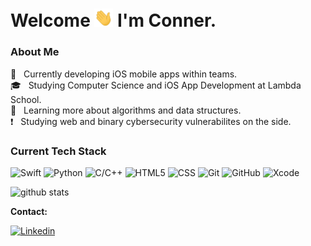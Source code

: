 # Welcome <img src="https://github.com/ABSphreak/ABSphreak/blob/master/gifs/Hi.gif" width="30px"> I'm Conner.

### About Me

📱 &nbsp; Currently developing iOS mobile apps within teams.<br/>
🎓 &nbsp; Studying Computer Science and iOS App Development at Lambda School.<br/>
🌱 &nbsp; Learning more about algorithms and data structures.<br/>
❗ &nbsp; Studying web and binary cybersecurity vulnerabilites on the side.<br/>

### Current Tech Stack

![Swift](https://img.shields.io/badge/-Swift-333333?style=flat&logo=Swift&logoColor=FF9900)
![Python](https://img.shields.io/badge/-Python-333333?style=flat&logo=python)
![C/C++](https://img.shields.io/badge/-C/C++-333333?style=flat&logo=C%2B%2B&logoColor=00599C)
![HTML5](https://img.shields.io/badge/-HTML5-333333?style=flat&logo=HTML5)
![CSS](https://img.shields.io/badge/-CSS-333333?style=flat&logo=CSS3&logoColor=1572B6)
![Git](https://img.shields.io/badge/-Git-333333?style=flat&logo=git)
![GitHub](https://img.shields.io/badge/-GitHub-333333?style=flat&logo=github)
![Xcode](https://img.shields.io/badge/-XCode-333333?style=flat&logo=xcode&logoColor=0DCCF5)

![github stats](https://github-readme-stats.vercel.app/api?username=ConnerLambdaAccount&show_icons=true)

**Contact:**<br>

[![Linkedin](https://img.shields.io/badge/-LinkedIn-blue?style=flat-square&logo=Linkedin&logoColor=white&link=https://www.linkedin.com/in/conner-wells)](https://www.linkedin.com/in/conner-wells)
